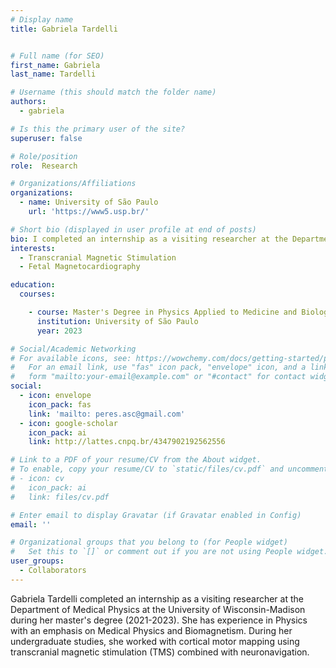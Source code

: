 ```yaml
---
# Display name
title: Gabriela Tardelli


# Full name (for SEO)
first_name: Gabriela 
last_name: Tardelli

# Username (this should match the folder name)
authors:
  - gabriela

# Is this the primary user of the site?
superuser: false

# Role/position
role:  Research

# Organizations/Affiliations
organizations:
  - name: University of São Paulo
    url: 'https://www5.usp.br/'

# Short bio (displayed in user profile at end of posts)
bio: I completed an internship as a visiting researcher at the Department of Medical Physics at the University of Wisconsin-Madison during my master's degree (2021-2023). I have experience in Physics with an emphasis on Medical Physics and Biomagnetism. 
interests:
  - Transcranial Magnetic Stimulation 
  - Fetal Magnetocardiography

education:
  courses:

    - course: Master's Degree in Physics Applied to Medicine and Biology
      institution: University of São Paulo
      year: 2023

# Social/Academic Networking
# For available icons, see: https://wowchemy.com/docs/getting-started/page-builder/#icons
#   For an email link, use "fas" icon pack, "envelope" icon, and a link in the
#   form "mailto:your-email@example.com" or "#contact" for contact widget.
social:
  - icon: envelope
    icon_pack: fas
    link: 'mailto: peres.asc@gmail.com'
  - icon: google-scholar
    icon_pack: ai
    link: http://lattes.cnpq.br/4347902192562556

# Link to a PDF of your resume/CV from the About widget.
# To enable, copy your resume/CV to `static/files/cv.pdf` and uncomment the lines below.
# - icon: cv
#   icon_pack: ai
#   link: files/cv.pdf

# Enter email to display Gravatar (if Gravatar enabled in Config)
email: ''

# Organizational groups that you belong to (for People widget)
#   Set this to `[]` or comment out if you are not using People widget.
user_groups:
  - Collaborators
---
```

Gabriela Tardelli completed an internship as a visiting researcher at the Department of Medical Physics at the University of Wisconsin-Madison during her master's degree (2021-2023). She has experience in Physics with an emphasis on Medical Physics and Biomagnetism. During her undergraduate studies, she worked with cortical motor mapping using transcranial magnetic stimulation (TMS) combined with neuronavigation.

